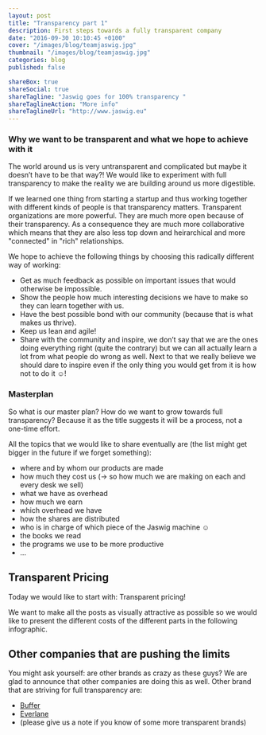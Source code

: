 ```yaml
---
layout: post
title: "Transparency part 1"
description: First steps towards a fully transparent company
date: "2016-09-30 10:10:45 +0100"
cover: "/images/blog/teamjaswig.jpg"
thumbnail: "/images/blog/teamjaswig.jpg"
categories: blog
published: false

shareBox: true
shareSocial: true
shareTagline: "Jaswig goes for 100% transparency "
shareTaglineAction: "More info"
shareTaglineUrl: "http://www.jaswig.eu"
---
```


### Why we want to be transparent and what we hope to achieve with it

The world around us is very untransparent and complicated but maybe it doesn’t have to be that way?! We would like to experiment with full transparency to make the reality we are building around us more digestible.
<!--more-->

If we learned one thing from starting a startup and thus working together with different kinds of people is that transparency matters. Transparent organizations are more powerful. They are much more open because of their transparency. As a consequence they are much more collaborative which means that they are also less top down and heirarchical and more "connected" in "rich" relationships.

We hope to achieve the following things by choosing this radically different way of working:

* Get as much feedback as possible on important issues that would otherwise be impossible.
* Show the people how much interesting decisions we have to make so they can learn together with us.
* Have the best possible bond with our community (because that is what makes us thrive).
* Keep us lean and agile!
* Share with the community and inspire, we don’t say that we are the ones doing everything right (quite the contrary) but we can all actually learn a lot from what people do wrong as well. Next to that we really believe we should dare to inspire even if the only thing you would get from it is how not to do it ☺!


### Masterplan

So what is our master plan? How do we want to grow towards full transparency? Because it as the title suggests it will be a process, not a one-time effort.

All the topics that we would like to share eventually are (the list might get bigger in the future if we forget something):

* where and by whom our products are made
* how much they cost us (-> so how much we are making on each and every desk we sell)
* what we have as overhead
* how much we earn
* which overhead we have
* how the shares are distributed
* who is in charge of which piece of the Jaswig machine ☺
* the books we read
* the programs we use to be more productive
* …

## Transparent Pricing

Today we would like to start with: Transparent pricing!

We want to make all the posts as visually attractive as possible so we would like to present the different costs of the different parts in the following infographic.

## Other companies that are pushing the limits

You might ask yourself: are other brands as crazy as these guys? We are glad to announce that other companies are doing this as well. Other brand that are striving for full transparency are:

* [Buffer](https://buffer.com/transparency)
* [Everlane](https://www.everlane.com/about)
* (please give us a note if you know of some more transparent brands)
